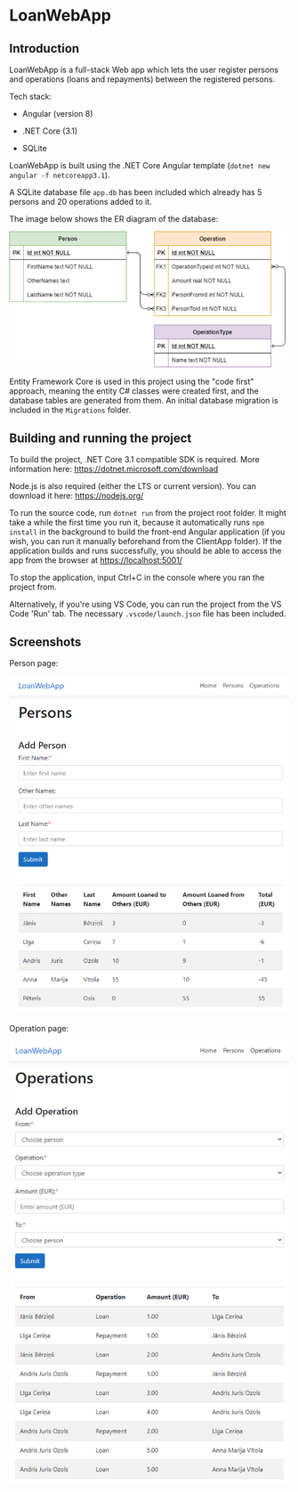 # LoanWebApp

## Introduction

LoanWebApp is a full-stack Web app which lets the user register persons and operations
(loans and repayments) between the registered persons.

Tech stack:

* Angular (version 8)

* .NET Core (3.1)

* SQLite

LoanWebApp is built using the .NET Core Angular template (`dotnet new angular -f netcoreapp3.1`).

A SQLite database file `app.db` has been included which already has 5 persons and 20 operations added to it.

The image below shows the ER diagram of the database:

![ER Diagram](assets/LoanWebAppERDiagram.png)

Entity Framework Core is used in this project using the "code first" approach, meaning the entity
C# classes were created first, and the database tables are generated from them. An initial database
migration is included in the `Migrations` folder.

## Building and running the project

To build the project, .NET Core 3.1 compatible SDK is required. More information here: <https://dotnet.microsoft.com/download>

Node.js is also required (either the LTS or current version). You can download it here: <https://nodejs.org/>

To run the source code, run `dotnet run` from the project root folder. It might take a while
the first time you run it, because it automatically runs `npm install` in the background to
build the front-end Angular application (if you wish, you can run it manually beforehand
from the ClientApp folder). If the application builds and runs successfully,
you should be able to access the app from the browser at <https://localhost:5001/>

To stop the application, input Ctrl+C in the console where you ran the project from.

Alternatively, if you're using VS Code, you can run the project from the VS Code 'Run' tab. The necessary
`.vscode/launch.json` file has been included.

## Screenshots

Person page:

![ER Diagram](assets/PersonsPage.png)

Operation page:

![ER Diagram](assets/OperationsPage.png)
